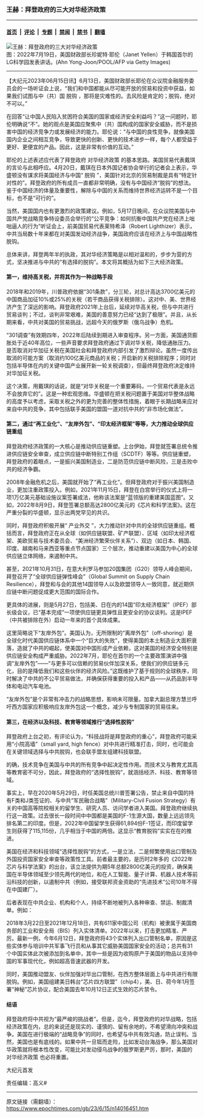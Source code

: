 ### 王赫：拜登政府的三大对华经济政策

---

#### [首页](../../../..?n14016451) &nbsp;|&nbsp; [评论](../../../../../epoch-comment?n14016451) &nbsp;|&nbsp; [专题](../../../../../epoch-special?n14016451) &nbsp;|&nbsp; [禁闻](../../../../../epoch-news?n14016451) &nbsp;|&nbsp; [禁书](../../../../../books?n14016451) &nbsp;|&nbsp; [翻墙](https://github.com/gfw-breaker/nogfw/blob/master/README.md?n14016451)


<div><img alt="王赫：拜登政府的三大对华经济政策" class="attachment-djy_600_400 size-djy_600_400 wp-post-image" src="https://i.epochtimes.com/assets/uploads/2023/06/id14016467-GettyImages-1241985560.jpeg"/>
<div class="caption">
 图：2022年7月19日，美国财政部长珍妮特‧耶伦（Janet Yellen）于韩国首尔的LG科学园发表讲话。(Ahn Yong-Joon/POOL/AFP via Getty Images)
</div></div><hr/><div class="post_content" id="artbody" itemprop="articleBody">
 <!-- article content begin -->
 <p>
  【大纪元2023年06月15日讯】6月13日，美国财政部长耶伦在众议院金融服务委员会的一场听证会上说，“我们和中国都能从尽可能开放的贸易和投资中获益，如果我们试图与中（共）国
  <ok href="https://www.epochtimes.com/gb/tag/%E8%84%B1%E9%92%A9.html">
   脱钩
  </ok>
  ，那将是灾难性的。去风险是肯定的；脱钩，绝对不可以。”
 </p>
 <p>
  在回答“让中国人民陷入贫困符合美国的国家或经济安全利益吗？”这一问题时，耶伦明确说“不”。她的观点是美国应聚焦中（共）国构成的国家安全威胁，而不是损害中国的经济竞争力或发展经济的能力。耶伦说：“与中国的良性竞争，就像美国国内企业之间相互竞争，导致更快的创新、更快的技术进步一样，每个人都受益于更好、更便宜的产品。因此，这是非常有价值的互动。”
 </p>
 <p>
  耶伦的上述表述应代表了拜登政府
  <ok href="https://www.epochtimes.com/gb/tag/%E5%AF%B9%E5%8D%8E%E7%BB%8F%E6%B5%8E%E6%94%BF%E7%AD%96.html">
   对华经济政策
  </ok>
  的基本思路。美国贸易代表戴琪的言论与此相呼应。4月20日，戴琪在日本外国记者协会举行的记者会上表示，华盛顿没有谋求将美国经济与中国“
  <ok href="https://www.epochtimes.com/gb/tag/%E8%84%B1%E9%92%A9.html">
   脱钩
  </ok>
  ”，美国针对北京的贸易制裁是具有“特定针对性的”。拜登政府的所有成员一直都非常明确，没有与中国经济“脱钩”的想法。鉴于中国经济的体量及重要性，解除与中国的关系而维持世界经济运转不是一个目标，也不是“可行的”。
 </p>
 <p>
  当然，美国国内也有更激烈的政策建议。例如，5月17日晚间，在众议院美国与中国共产党战略竞争特设委员会举行的“公平竞争：如何抗衡中国共产党在经济上咄咄逼人的行为”听证会上，前美国贸易代表莱特希泽（Robert Lighthizer）表示，中共当局数十年来都在对美国发动经济战争，美国政府应该在经济上与中国战略性脱钩。
 </p>
 <p>
  总体来讲，拜登两年半的执政，其对华经济策略是以相对温和的，步步为营的方式，坚决推进与中共的“有选择的脱钩”。本文将其概括为如下三大经济政策。
 </p>
 <h4>
  第一，维持高关税，并将其作为一种战略手段
 </h4>
 <p>
  2018年和2019年，川普政府依据“301条款”，分三轮，对总计高达3700亿美元的中国商品加征10%或25%的关税（若干商品获得关税排除）。这对中、美、世界经济产生了深远的影响。拜登政府2021年上台后，延续对华高关税，但与中共进行贸易谈判；不过，谈判非常艰难，美国的善意努力已经“达到了极限”。并且，从长期来看，中共对美国的贸易挑战，远超今天的俄罗斯（俄乌战争）危机。
 </p>
 <p>
  “301调查”有效期四年，2022年后陆续到期进入审查程序。另一方面，美国通货膨胀处于近40年高位，一些声音要求拜登政府通过下调对华关税，降低通胀压力。是否取消对华加征关税在美国社会和拜登政府内部引发了激烈辩论。虽然一度传出取消的可能方案（取消约100亿美元商品的关税；开启新的关税排除程序；同时对包括半导体在内的关键中国产业展开新一轮关税调查），但最终拜登政府决定维持对华加征关税。
 </p>
 <p>
  这个决策，用戴琪的话说，就是“对华关税是一个重要筹码，一个贸易代表是永远不会放弃它的”。这是一种宏观思维。华盛顿在把关税问题置于美国对华整体战略的高度予以考虑，采取关税之外的更为完善的整体性措施，着眼于长期战略来应对来自中共的竞争，其中包括联手美国的盟国一道对抗中共的“非市场化做法”。
 </p>
 <h4>
  第二，通过“再工业化”、“友岸外包”、“印太经济框架”等等，大力推动全球供应链重组
 </h4>
 <p>
  拜登政府经济政策的一大核心是推动供应链重塑。上台伊始，拜登就签署总统令推进供应链安全审查，成立供应链中断特别工作组（SCDTF）等等。供应链重塑，拜登政府的着眼点，一是振兴美国制造业，二是防范供应链中断风险，三是击败中共的经济争霸。
 </p>
 <p>
  2008年金融危机之后，美国就开始了“再工业化”。但拜登政府对于振兴美国制造业，更加注重政策投入。例如，2021年11月15日，拜登在白宫举行的仪式上将一项1万亿美元基础设施议案签署成法，他称该法案是“蓝领版的重建美国蓝图”。又如，2022年8月9日，拜登签署总额高达2800亿美元的《芯片和科学法案》。这在严重分裂的华盛顿，显示出两党罕见的共识。
 </p>
 <p>
  同时，拜登政府积极开展“
  <ok href="https://www.epochtimes.com/gb/tag/%E4%BA%A7%E4%B8%9A%E5%A4%96%E4%BA%A4.html">
   产业外交
  </ok>
  ”，大力推动针对中共的全球供应链重组。概括而言，拜登政府正在从全球（如供应链联盟、矿产联盟）、区域（如印太经济框架、美欧贸易与技术委员会、“美洲经济繁荣伙伴关系”）、双边（如日本、韩国、印度、越南和马来西亚等重点节点国家）三个层次，推动重建以美国为中心的全球供应链立体网络，来遏制中共。
 </p>
 <p>
  甚至，2021年10月31日，在意大利罗马参加20国集团（G20）领导人峰会期间，拜登召开了“全球供应链弹性峰会”（Global Summit on Supply Chain Resilience），拜登和与会的其他14国领导人以及欧盟领导人一致同意，就近期供应链中断问题促成更大范围的国际合作。
 </p>
 <p>
  更具体的进展，则是5月27日，包括美、日在内的14国“印太经济框架”（IPEF）部长级会议，已“基本完成”一项使供应链更具弹性且更安全的协议谈判。这是IPEF（中共被排除在外）启动一年来的首个具体成果。
 </p>
 <p>
  这里简略说下“友岸外包”。美国认为，无所限制的“离岸外包”（off-shoring）是全球化时代美国供应链体系中一个“巨大的失败”，使得美国的本土制造业大面积衰落，造就了中共的崛起，使美国对中国形成产业依赖，这对美国的经济安全特别是供应链安全构成严重威胁。2022年7月，耶伦在首尔的一个主要政策演讲中强调“友岸外包”——“与更多可以信赖的贸易伙伴加深关系，使我们的供应链多元化，目的是降低我们和这些伙伴的经济风险。”这既维护了基于规则的全球秩序，同时解决了中共的不公平贸易做法，并确保获得重要的投入和产品——从药品到半导体和电动汽车电池。
 </p>
 <p>
  “友岸外包”是个非常有冲击力的战略思想，影响未可限量。加拿大副总理方慧兰呼吁西方国家应积极响应友岸外包这一个概念，减少与专制国家的贸易往来。
 </p>
 <h4>
  第三，在经济以及科技、教育等领域推行“选择性脱钩”
 </h4>
 <p>
  拜登政府上台之初，有评论认为，“科技战将是拜登政府的重心”，拜登政府可能采用“小院高墙”（small yard, high fence）对中共进行精准打击，同时，也可能会在关键领域选择与中共脱钩，也会联手盟友组建科技联盟。
 </p>
 <p>
  的确，技术竞争在美国与中共的所有竞争中起决定性作用。而技术又与教育尤其高等教育密不可分，因此，拜登政府的“选择性脱钩”，就涵括经济、科技、教育等领域。
 </p>
 <p>
  事实上，早在2020年5月29日，时任美国总统川普签署公告，禁止来自中国的持有F类和J类签证的、与中共“军民融合战略”（Military-Civil Fusion Strategy）有关的中国高等院校相关的留学生、研究人员、访问学者进入美国。拜登政府继续执行这一政策。过去很长一段时间中中国都是美国的F-1生源大国，数量上远远领先排名第二的印度。但是，2022年中国留学生获得61,894份F-1签证，而印度留学生则获得了115,115份，几乎相当于中国的两倍。这显示“教育脱钩”实实在在的推进。
 </p>
 <p>
  美国在经济和科技领域“选择性脱钩”的方式，一是立法，二是频繁使用出口管制及外国投资国家安全审查等政策性工具。前者最主要的，是历时2年多的《2022年芯片与科学法案》的出台，该立法提供为期5年总额2800亿美元的投资，确保美国在半导体领域至少领先两代的地位，和在人工智能、量子计算、机器人技术等前沿科技的创新，以遏制中共（例如，接受联邦资金资助的“先进技术”公司10年不得在中国建厂）。
 </p>
 <p>
  后者表现在中共企业、机构和个人，持续不断地被列入各种审查、禁运、制裁清单。例如：
 </p>
 <p>
  2018年3月22日至2021年12月18日，共有611家中国公司（机构）被隶属于美国商务部的工业和安全局（BIS）列入实体清单。2022年以来，打击更加精准、严厉。最新一例，今年6月12日，拜登政府将43个实体列入出口管制名单，原因是这些实体参与培训中共军事飞行员和从事其它威胁美国国家安全的活动；总共有31个中国实体此次被添加到名单中，其中一些是因为收购原产于美国的物品以支持中国的军事现代化，例如超高音速武器的开发。
 </p>
 <p>
  同时，美国推动盟友、伙伴加强对华出口管制，在西方整体层面上与中共进行有限脱钩。例如，美国组建美日韩台“芯片四方联盟”（chip4），美、日、荷今年1月签署“神秘”芯片协议，配合美国去年10月12日正式生效的芯片禁令。
 </p>
 <h4>
  结语
 </h4>
 <p>
  拜登政府将中共视为“最严峻的挑战者”。但是，迄今，拜登政府的对华战略，包括经济政策在内，总的来说还是现实的、谨慎的、留有余地的，不希望滑向冲突和战争。美国在进行极端的“战略竞争”的同时，也希望与中共有效沟通，防止误判。当然，美国也是有底线的。如果中共一旦铤而走险，比如发动台海战争，那么美国对华政策就将根本性改变，可能比对发动侵乌战争的俄罗斯更严厉，那时，美国的
  <ok href="https://www.epochtimes.com/gb/tag/%E5%AF%B9%E5%8D%8E%E7%BB%8F%E6%B5%8E%E6%94%BF%E7%AD%96.html">
   对华经济政策
  </ok>
  也必将重置。
 </p>
 <p>
  大纪元首发
 </p>
 <p>
  责任编辑：高义#
 </p>
 <!-- article content end -->
 <div id="below_article_ad">
 </div>
</div>


---

原文链接（需翻墙）：https://www.epochtimes.com/gb/23/6/15/n14016451.htm